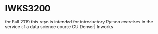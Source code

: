 # IWKS3200
for Fall 2019
this repo is intended for introductory Python exercises 
in the service of a data science course
CU Denver| Inworks
